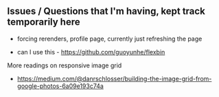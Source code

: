## Issues / Questions that I'm having, kept track temporarily here

- forcing rerenders, profile page, currently just refreshing the page


- can I use this - https://github.com/guoyunhe/flexbin

More readings on responsive image grid
- https://medium.com/@danrschlosser/building-the-image-grid-from-google-photos-6a09e193c74a
